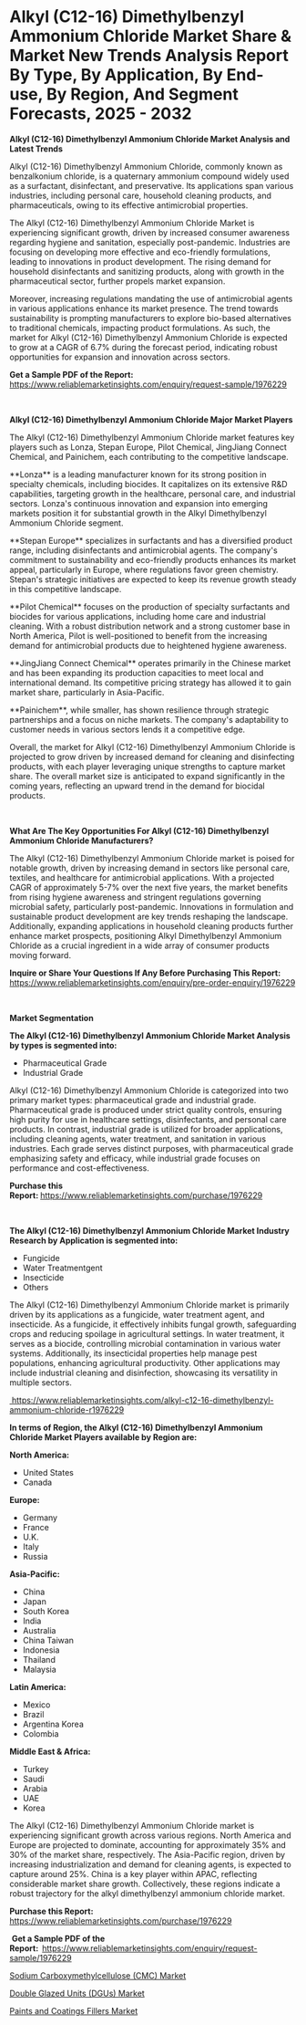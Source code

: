 <p><h1>Alkyl (C12-16) Dimethylbenzyl Ammonium Chloride Market Share & Market New Trends Analysis Report By Type, By Application, By End-use, By Region, And Segment Forecasts, 2025 - 2032</h1></p><p><strong>Alkyl (C12-16) Dimethylbenzyl Ammonium Chloride Market Analysis and Latest Trends</strong></p>
<p><p>Alkyl (C12-16) Dimethylbenzyl Ammonium Chloride, commonly known as benzalkonium chloride, is a quaternary ammonium compound widely used as a surfactant, disinfectant, and preservative. Its applications span various industries, including personal care, household cleaning products, and pharmaceuticals, owing to its effective antimicrobial properties.</p><p>The Alkyl (C12-16) Dimethylbenzyl Ammonium Chloride Market is experiencing significant growth, driven by increased consumer awareness regarding hygiene and sanitation, especially post-pandemic. Industries are focusing on developing more effective and eco-friendly formulations, leading to innovations in product development. The rising demand for household disinfectants and sanitizing products, along with growth in the pharmaceutical sector, further propels market expansion.</p><p>Moreover, increasing regulations mandating the use of antimicrobial agents in various applications enhance its market presence. The trend towards sustainability is prompting manufacturers to explore bio-based alternatives to traditional chemicals, impacting product formulations. As such, the market for Alkyl (C12-16) Dimethylbenzyl Ammonium Chloride is expected to grow at a CAGR of 6.7% during the forecast period, indicating robust opportunities for expansion and innovation across sectors.</p></p>
<p><strong>Get a Sample PDF of the Report:&nbsp;</strong> <a href="https://www.reliablemarketinsights.com/enquiry/request-sample/1976229?utm_campaign=2182&utm_medium=2&utm_source=Github&utm_content=ia&utm_term=03042025&utm_id=alkyl-c12-16-dimethylbenzyl-ammonium-chloride">https://www.reliablemarketinsights.com/enquiry/request-sample/1976229</a></p>
<p>&nbsp;</p>
<p><strong>Alkyl (C12-16) Dimethylbenzyl Ammonium Chloride Major Market Players</strong></p>
<p><p>The Alkyl (C12-16) Dimethylbenzyl Ammonium Chloride market features key players such as Lonza, Stepan Europe, Pilot Chemical, JingJiang Connect Chemical, and Painichem, each contributing to the competitive landscape.</p><p>**Lonza** is a leading manufacturer known for its strong position in specialty chemicals, including biocides. It capitalizes on its extensive R&D capabilities, targeting growth in the healthcare, personal care, and industrial sectors. Lonza's continuous innovation and expansion into emerging markets position it for substantial growth in the Alkyl Dimethylbenzyl Ammonium Chloride segment.</p><p>**Stepan Europe** specializes in surfactants and has a diversified product range, including disinfectants and antimicrobial agents. The company's commitment to sustainability and eco-friendly products enhances its market appeal, particularly in Europe, where regulations favor green chemistry. Stepan's strategic initiatives are expected to keep its revenue growth steady in this competitive landscape.</p><p>**Pilot Chemical** focuses on the production of specialty surfactants and biocides for various applications, including home care and industrial cleaning. With a robust distribution network and a strong customer base in North America, Pilot is well-positioned to benefit from the increasing demand for antimicrobial products due to heightened hygiene awareness.</p><p>**JingJiang Connect Chemical** operates primarily in the Chinese market and has been expanding its production capacities to meet local and international demand. Its competitive pricing strategy has allowed it to gain market share, particularly in Asia-Pacific.</p><p>**Painichem**, while smaller, has shown resilience through strategic partnerships and a focus on niche markets. The company's adaptability to customer needs in various sectors lends it a competitive edge.</p><p>Overall, the market for Alkyl (C12-16) Dimethylbenzyl Ammonium Chloride is projected to grow driven by increased demand for cleaning and disinfecting products, with each player leveraging unique strengths to capture market share. The overall market size is anticipated to expand significantly in the coming years, reflecting an upward trend in the demand for biocidal products.</p></p>
<p>&nbsp;</p>
<p><strong>What Are The Key Opportunities For Alkyl (C12-16) Dimethylbenzyl Ammonium Chloride Manufacturers?</strong></p>
<p><p>The Alkyl (C12-16) Dimethylbenzyl Ammonium Chloride market is poised for notable growth, driven by increasing demand in sectors like personal care, textiles, and healthcare for antimicrobial applications. With a projected CAGR of approximately 5-7% over the next five years, the market benefits from rising hygiene awareness and stringent regulations governing microbial safety, particularly post-pandemic. Innovations in formulation and sustainable product development are key trends reshaping the landscape. Additionally, expanding applications in household cleaning products further enhance market prospects, positioning Alkyl Dimethylbenzyl Ammonium Chloride as a crucial ingredient in a wide array of consumer products moving forward.</p></p>
<p><strong>Inquire or Share Your Questions If Any Before Purchasing This Report:</strong> <a href="https://www.reliablemarketinsights.com/enquiry/pre-order-enquiry/1976229?utm_campaign=2182&utm_medium=2&utm_source=Github&utm_content=ia&utm_term=03042025&utm_id=alkyl-c12-16-dimethylbenzyl-ammonium-chloride">https://www.reliablemarketinsights.com/enquiry/pre-order-enquiry/1976229</a></p>
<p>&nbsp;</p>
<p><strong>Market Segmentation</strong></p>
<p><strong>The Alkyl (C12-16) Dimethylbenzyl Ammonium Chloride Market Analysis by types is segmented into:</strong></p>
<p><ul><li>Pharmaceutical Grade</li><li>Industrial Grade</li></ul></p>
<p><p>Alkyl (C12-16) Dimethylbenzyl Ammonium Chloride is categorized into two primary market types: pharmaceutical grade and industrial grade. Pharmaceutical grade is produced under strict quality controls, ensuring high purity for use in healthcare settings, disinfectants, and personal care products. In contrast, industrial grade is utilized for broader applications, including cleaning agents, water treatment, and sanitation in various industries. Each grade serves distinct purposes, with pharmaceutical grade emphasizing safety and efficacy, while industrial grade focuses on performance and cost-effectiveness.</p></p>
<p><strong>Purchase this Report:&nbsp;</strong><a href="https://www.reliablemarketinsights.com/purchase/1976229?utm_campaign=2182&utm_medium=2&utm_source=Github&utm_content=ia&utm_term=03042025&utm_id=alkyl-c12-16-dimethylbenzyl-ammonium-chloride">https://www.reliablemarketinsights.com/purchase/1976229</a></p>
<p>&nbsp;</p>
<p><strong>The Alkyl (C12-16) Dimethylbenzyl Ammonium Chloride Market Industry Research by Application is segmented into:</strong></p>
<p><ul><li>Fungicide</li><li>Water Treatmentgent</li><li>Insecticide</li><li>Others</li></ul></p>
<p><p>The Alkyl (C12-16) Dimethylbenzyl Ammonium Chloride market is primarily driven by its applications as a fungicide, water treatment agent, and insecticide. As a fungicide, it effectively inhibits fungal growth, safeguarding crops and reducing spoilage in agricultural settings. In water treatment, it serves as a biocide, controlling microbial contamination in various water systems. Additionally, its insecticidal properties help manage pest populations, enhancing agricultural productivity. Other applications may include industrial cleaning and disinfection, showcasing its versatility in multiple sectors.</p></p>
<p><a href="https://www.reliablemarketinsights.com/alkyl-c12-16-dimethylbenzyl-ammonium-chloride-r1976229?utm_campaign=2182&utm_medium=2&utm_source=Github&utm_content=ia&utm_term=03042025&utm_id=alkyl-c12-16-dimethylbenzyl-ammonium-chloride">&nbsp;https://www.reliablemarketinsights.com/alkyl-c12-16-dimethylbenzyl-ammonium-chloride-r1976229</a></p>
<p><strong>In terms of Region, the Alkyl (C12-16) Dimethylbenzyl Ammonium Chloride Market Players available by Region are:</strong></p>
<p>
    <p> <strong> North America: </strong>
        <ul>
            <li>United States</li>
            <li>Canada</li>
        </ul>
        </p> 
    <p> <strong> Europe: </strong>
        <ul>
            <li>Germany</li>
            <li>France</li>
            <li>U.K.</li>
            <li>Italy</li>
            <li>Russia</li>
        </ul>
        </p> 
    <p> <strong> Asia-Pacific: </strong>
        <ul>
            <li>China</li>
            <li>Japan</li>
            <li>South Korea</li>
            <li>India</li>
            <li>Australia</li>
            <li>China Taiwan</li>
            <li>Indonesia</li>
            <li>Thailand</li>
            <li>Malaysia</li>
        </ul>
        </p> 
    <p> <strong> Latin America: </strong>
        <ul>
            <li>Mexico</li>
            <li>Brazil</li>
            <li>Argentina Korea</li>
            <li>Colombia</li>
        </ul>
        </p> 
    <p> <strong> Middle East & Africa: </strong>
        <ul>
            <li>Turkey</li>
            <li>Saudi</li>
            <li>Arabia</li>
            <li>UAE</li>
            <li>Korea</li>
        </ul>
    </p>
    </p>
<p><p>The Alkyl (C12-16) Dimethylbenzyl Ammonium Chloride market is experiencing significant growth across various regions. North America and Europe are projected to dominate, accounting for approximately 35% and 30% of the market share, respectively. The Asia-Pacific region, driven by increasing industrialization and demand for cleaning agents, is expected to capture around 25%. China is a key player within APAC, reflecting considerable market share growth. Collectively, these regions indicate a robust trajectory for the alkyl dimethylbenzyl ammonium chloride market.</p></p>
<p><strong>Purchase this Report: </strong><a href="https://www.reliablemarketinsights.com/purchase/1976229?utm_campaign=2182&utm_medium=2&utm_source=Github&utm_content=ia&utm_term=03042025&utm_id=alkyl-c12-16-dimethylbenzyl-ammonium-chloride">https://www.reliablemarketinsights.com/purchase/1976229</a></p>
<p>&nbsp;<strong>Get a Sample PDF of the Report:&nbsp;&nbsp;</strong><a href="https://www.reliablemarketinsights.com/enquiry/request-sample/1976229?utm_campaign=2182&utm_medium=2&utm_source=Github&utm_content=ia&utm_term=03042025&utm_id=alkyl-c12-16-dimethylbenzyl-ammonium-chloride">https://www.reliablemarketinsights.com/enquiry/request-sample/1976229</a></p>
<p><strong></strong></p>
<p><p><a href="https://github.com/dringals/Market-Research-Report-List-6/blob/main/sodium-carboxymethylcellulose-cmc-market.md?utm_campaign=2182&utm_medium=2&utm_source=Github&utm_content=ia&utm_term=03042025&utm_id=alkyl-c12-16-dimethylbenzyl-ammonium-chloride">Sodium Carboxymethylcellulose (CMC) Market</a></p><p><a href="https://github.com/krookplier6h/Market-Research-Report-List-1/blob/main/double-glazed-units-dgus-market.md?utm_campaign=2182&utm_medium=2&utm_source=Github&utm_content=ia&utm_term=03042025&utm_id=alkyl-c12-16-dimethylbenzyl-ammonium-chloride">Double Glazed Units (DGUs) Market</a></p><p><a href="https://github.com/mharielmesa/Market-Research-Report-List-5/blob/main/paints-and-coatings-fillers-market.md?utm_campaign=2182&utm_medium=2&utm_source=Github&utm_content=ia&utm_term=03042025&utm_id=alkyl-c12-16-dimethylbenzyl-ammonium-chloride">Paints and Coatings Fillers Market</a></p></p>